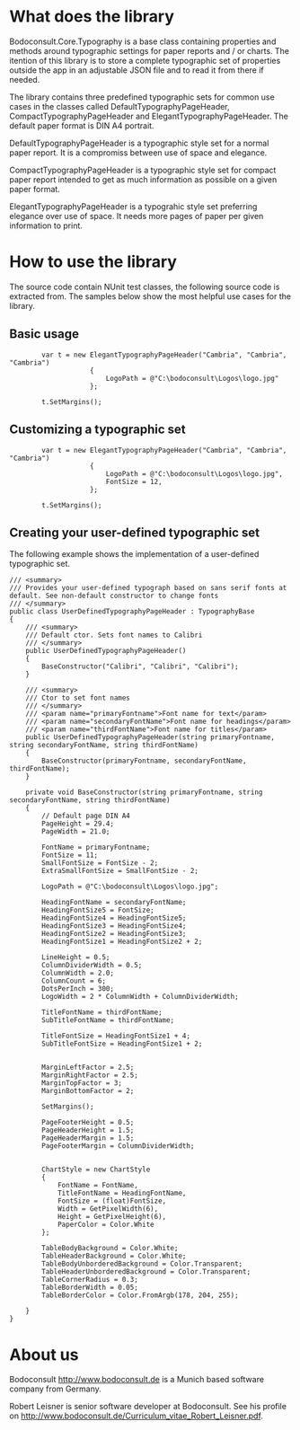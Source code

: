 # What does the library

Bodoconsult.Core.Typography is a base class containing properties and methods around typographic settings for paper reports and / or charts. 
The itention of this library is to store a complete typographic set of properties outside the app in an adjustable JSON file and to read it from there if needed. 

The library contains three predefined typographic sets for common use cases in the classes called DefaultTypographyPageHeader, CompactTypographyPageHeader and ElegantTypographyPageHeader. 
The default paper format is DIN A4 portrait.

DefaultTypographyPageHeader is a typographic style set for a normal paper report. It is a compromiss between use of space and elegance. 

CompactTypographyPageHeader is a typographic style set for compact paper report intended to get as much information as possible on a given paper format.

ElegantTypographyPageHeader is a typograhic style set preferring elegance over use of space. It needs more pages of paper per given information to print.

# How to use the library

The source code contain NUnit test classes, the following source code is extracted from. The samples below show the most helpful use cases for the library.

## Basic usage

            var t = new ElegantTypographyPageHeader("Cambria", "Cambria", "Cambria")
                        {
                            LogoPath = @"C:\bodoconsult\Logos\logo.jpg"
                        };
						
            t.SetMargins();
			
## Customizing a typographic set

            var t = new ElegantTypographyPageHeader("Cambria", "Cambria", "Cambria")
                        {
                            LogoPath = @"C:\bodoconsult\Logos\logo.jpg",
							FontSize = 12,
                        };
						
            t.SetMargins();

## Creating your user-defined typographic set

The following example shows the implementation of a user-defined typographic set. 

	/// <summary>
    /// Provides your user-defined typograph based on sans serif fonts at default. See non-default constructor to change fonts
    /// </summary>
    public class UserDefinedTypographyPageHeader : TypographyBase
    {
        /// <summary>
        /// Default ctor. Sets font names to Calibri
        /// </summary>
        public UserDefinedTypographyPageHeader()
        {
            BaseConstructor("Calibri", "Calibri", "Calibri");
        }

        /// <summary>
        /// Ctor to set font names
        /// </summary>
        /// <param name="primaryFontname">Font name for text</param>
        /// <param name="secondaryFontName">Font name for headings</param>
        /// <param name="thirdFontName">Font name for titles</param>
        public UserDefinedTypographyPageHeader(string primaryFontname, string secondaryFontName, string thirdFontName)
        {
            BaseConstructor(primaryFontname, secondaryFontName, thirdFontName);
        }

        private void BaseConstructor(string primaryFontname, string secondaryFontName, string thirdFontName)
        {
            // Default page DIN A4 
            PageHeight = 29.4;
            PageWidth = 21.0;

            FontName = primaryFontname;
            FontSize = 11;
            SmallFontSize = FontSize - 2;
            ExtraSmallFontSize = SmallFontSize - 2;

			LogoPath = @"C:\bodoconsult\Logos\logo.jpg";

            HeadingFontName = secondaryFontName;
            HeadingFontSize5 = FontSize;
            HeadingFontSize4 = HeadingFontSize5;
            HeadingFontSize3 = HeadingFontSize4;
            HeadingFontSize2 = HeadingFontSize3;
            HeadingFontSize1 = HeadingFontSize2 + 2;

            LineHeight = 0.5;
            ColumnDividerWidth = 0.5;
            ColumnWidth = 2.0;
            ColumnCount = 6;
            DotsPerInch = 300;
            LogoWidth = 2 * ColumnWidth + ColumnDividerWidth;

            TitleFontName = thirdFontName;
            SubTitleFontName = thirdFontName;

            TitleFontSize = HeadingFontSize1 + 4;
            SubTitleFontSize = HeadingFontSize1 + 2;


            MarginLeftFactor = 2.5;
            MarginRightFactor = 2.5;
            MarginTopFactor = 3;
            MarginBottomFactor = 2;

            SetMargins();

            PageFooterHeight = 0.5;
            PageHeaderHeight = 1.5;
            PageHeaderMargin = 1.5;
            PageFooterMargin = ColumnDividerWidth;


            ChartStyle = new ChartStyle
            {
                FontName = FontName,
                TitleFontName = HeadingFontName,
                FontSize = (float)FontSize,
                Width = GetPixelWidth(6),
                Height = GetPixelHeight(6),
                PaperColor = Color.White
            };

            TableBodyBackground = Color.White;
            TableHeaderBackground = Color.White;
            TableBodyUnborderedBackground = Color.Transparent;
            TableHeaderUnborderedBackground = Color.Transparent;
            TableCornerRadius = 0.3;
            TableBorderWidth = 0.05;
            TableBorderColor = Color.FromArgb(178, 204, 255);

        }
    }


# About us

Bodoconsult <http://www.bodoconsult.de> is a Munich based software company from Germany.

Robert Leisner is senior software developer at Bodoconsult. See his profile on <http://www.bodoconsult.de/Curriculum_vitae_Robert_Leisner.pdf>.


